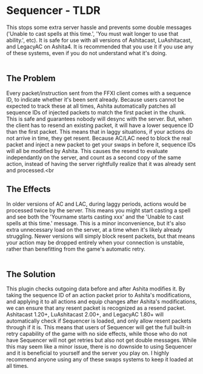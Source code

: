 # Sequencer - TLDR
This stops some extra server hassle and prevents some double messages ('Unable to cast spells at this time.', 'You must wait longer to use that ability.', etc).  It is safe for use with all versions of Ashitacast, LuAshitacast, and LegacyAC on Ashita4.  It is recommended that you use it if you use any of these systems, even if you do not understand what it's doing.<br><br>

## The Problem
Every packet/instruction sent from the FFXI client comes with a sequence ID, to indicate whether it's been sent already.  Because users cannot be expected to track these at all times, Ashita automatically patches all sequence IDs of injected packets to match the first packet in the chunk.  This is safe and guarantees nobody will desync with the server.  But, when the client has to resend an existing packet, it will have a lower sequence ID than the first packet.  This means that in laggy situations, if your actions do not arrive in time, they get resent.  Because AC/LAC need to block the real packet and inject a new packet to get your swaps in before it, sequence IDs will all be modified by Ashita.  This causes the resend to evaluate independantly on the server, and count as a second copy of the same action, instead of having the server rightfully realize that it was already sent and processed.<br<br>

## The Effects
In older versions of AC and LAC, during laggy periods, actions would be processed twice by the server.  This means you might start casting a spell and see both the 'Yourname starts casting xxx' and the 'Unable to cast spells at this time.' message.  This is a minor inconvenience, but it's also extra unnecessary load on the server, at a time when it's likely already struggling.  Newer versions will simply block resent packets, but that means your action may be dropped entirely when your connection is unstable, rather than benefitting from the game's automatic retry.<br><br>

## The Solution
This plugin checks outgoing data before and after Ashita modifies it.  By taking the sequence ID of an action packet prior to Ashita's modifications, and applying it to all actions and equip changes after Ashita's modifications, we can ensure that any resent packet is recognized as a resend packet.  Ashitacast 1.20+, LuAshitacast 2.00+, and LegacyAC 1.80+ will automatically check if Sequencer is loaded, and only allow resent packets through if it is.  This means that users of Sequencer will get the full built-in retry capability of the game with no side effects, while those who do not have Sequencer will not get retries but also not get double messages.  While this may seem like a minor issue, there is no downside to using Sequencer and it is beneficial to yourself and the server you play on.  I highly recommend anyone using any of these swaps systems to keep it loaded at all times.